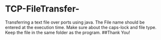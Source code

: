 # TCP-FileTransfer-
Transferring a text file over ports using java.
The File name should be entered at the execution time. 
Make sure about the caps-lock and file type.
Keep the file in the same folder as the program.
##Thank You! 
